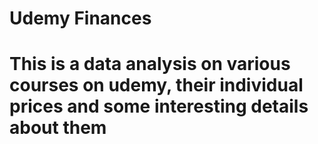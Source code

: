 # Udemy Finances
# This is a data analysis on various courses on udemy, their individual prices and some interesting details about them
